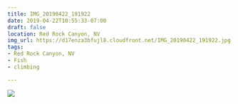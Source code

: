 ```yaml
---
title: IMG_20190422_191922
date: 2019-04-22T10:55:33-07:00
draft: false
location: Red Rock Canyon, NV
img_url: https://d17enza3bfujl8.cloudfront.net/IMG_20190422_191922.jpg
tags:
- Red Rock Canyon, NV
- Fish
- climbing

---
```


![](https://d17enza3bfujl8.cloudfront.net/IMG_20190422_191922.jpg)

